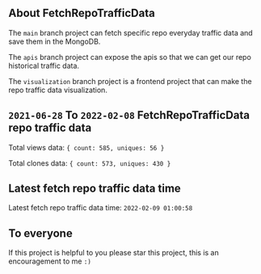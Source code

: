 ## About FetchRepoTrafficData

The `main` branch project can fetch specific repo everyday traffic data and save them in the MongoDB.

The `apis` branch project can expose the apis so that we can get our repo historical traffic data.

The `visualization` branch project is a frontend project that can make the repo traffic data visualization.

## `2021-06-28` To `2022-02-08` FetchRepoTrafficData repo traffic data

Total views data: `{ count: 585, uniques: 56 }`

Total clones data: `{ count: 573, uniques: 430 }`

## Latest fetch repo traffic data time

Latest fetch repo traffic data time: `2022-02-09 01:00:58`

## To everyone

If this project is helpful to you please star this project, this is an encouragement to me `:)`



